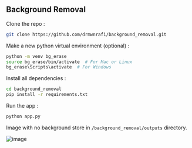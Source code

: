 ## Background Removal
Clone the repo : 
```bash
git clone https://github.com/drmwnrafi/background_removal.git
```
Make a new python virtual environment (optional) : 
```bash
python -m venv bg_erase
source bg_erase/bin/activate  # For Mac or Linux
bg_erase\Scripts\activate  # For Windows
```
Install all dependencies :
```bash
cd background_removal
pip install -r requirements.txt
```
Run the app : 
```bash
python app.py
```
Image with no background store in <code>/background_removal/outputs</code> directory.

![image](https://github.com/drmwnrafi/background_removal/assets/115781654/ce65e49e-6da7-41f4-9566-47587138acdf)
